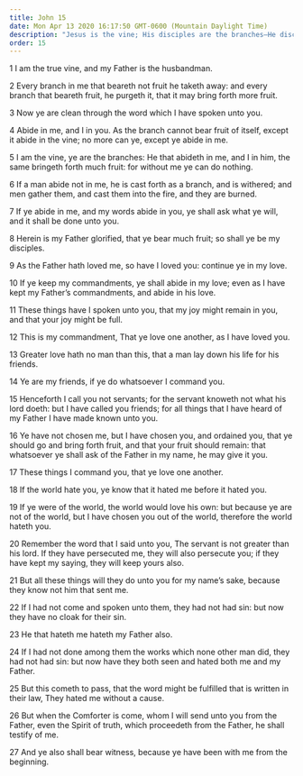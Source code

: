 ```yaml
---
title: John 15
date: Mon Apr 13 2020 16:17:50 GMT-0600 (Mountain Daylight Time)
description: "Jesus is the vine; His disciples are the branches—He discourses on the perfect law of love—His servants have been chosen and ordained by Him—The world hates and fights true religion—He promises the Comforter, the Spirit of Truth."
order: 15
---
```


1 I am the true vine, and my Father is the husbandman.

2 Every branch in me that beareth not fruit he taketh away: and every branch that beareth fruit, he purgeth it, that it may bring forth more fruit.

3 Now ye are clean through the word which I have spoken unto you.

4 Abide in me, and I in you. As the branch cannot bear fruit of itself, except it abide in the vine; no more can ye, except ye abide in me.

5 I am the vine, ye are the branches: He that abideth in me, and I in him, the same bringeth forth much fruit: for without me ye can do nothing.

6 If a man abide not in me, he is cast forth as a branch, and is withered; and men gather them, and cast them into the fire, and they are burned.

7 If ye abide in me, and my words abide in you, ye shall ask what ye will, and it shall be done unto you.

8 Herein is my Father glorified, that ye bear much fruit; so shall ye be my disciples.

9 As the Father hath loved me, so have I loved you: continue ye in my love.

10 If ye keep my commandments, ye shall abide in my love; even as I have kept my Father’s commandments, and abide in his love.

11 These things have I spoken unto you, that my joy might remain in you, and that your joy might be full.

12 This is my commandment, That ye love one another, as I have loved you.

13 Greater love hath no man than this, that a man lay down his life for his friends.

14 Ye are my friends, if ye do whatsoever I command you.

15 Henceforth I call you not servants; for the servant knoweth not what his lord doeth: but I have called you friends; for all things that I have heard of my Father I have made known unto you.

16 Ye have not chosen me, but I have chosen you, and ordained you, that ye should go and bring forth fruit, and that your fruit should remain: that whatsoever ye shall ask of the Father in my name, he may give it you.

17 These things I command you, that ye love one another.

18 If the world hate you, ye know that it hated me before it hated you.

19 If ye were of the world, the world would love his own: but because ye are not of the world, but I have chosen you out of the world, therefore the world hateth you.

20 Remember the word that I said unto you, The servant is not greater than his lord. If they have persecuted me, they will also persecute you; if they have kept my saying, they will keep yours also.

21 But all these things will they do unto you for my name’s sake, because they know not him that sent me.

22 If I had not come and spoken unto them, they had not had sin: but now they have no cloak for their sin.

23 He that hateth me hateth my Father also.

24 If I had not done among them the works which none other man did, they had not had sin: but now have they both seen and hated both me and my Father.

25 But this cometh to pass, that the word might be fulfilled that is written in their law, They hated me without a cause.

26 But when the Comforter is come, whom I will send unto you from the Father, even the Spirit of truth, which proceedeth from the Father, he shall testify of me.

27 And ye also shall bear witness, because ye have been with me from the beginning.
